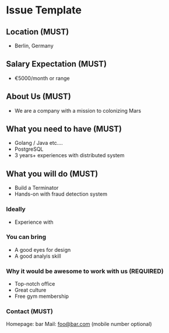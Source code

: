 # Issue Template  

## Location (MUST)

* Berlin, Germany

## Salary Expectation (MUST)

* €5000/month or range

## About Us (MUST)

* We are a company with a mission to colonizing Mars  

## What you need to have (MUST)

* Golang / Java etc....
* PostgreSQL
* 3 years+ experiences with distributed system  

## What you will do (MUST)  

* Build a Terminator
* Hands-on with fraud detection system  

### Ideally

* Experience with 

### You can bring

* A good eyes for design
* A good analyis skill

### Why it would be awesome to work with us (REQUIRED)

* Top-notch office
* Great culture
* Free gym membership

### Contact (MUST)
Homepage: bar
Mail: foo@bar.com (mobile number optional)